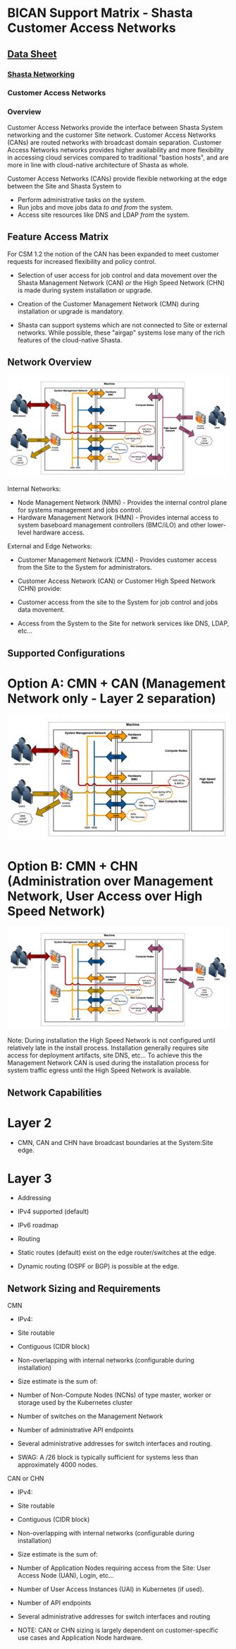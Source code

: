 
# BICAN Support Matrix - Shasta Customer Access Networks

## <u>Data Sheet</u>


### <b><u>Shasta Networking</u></b>


### Customer Access Networks

### Overview


Customer Access Networks provide the interface between Shasta System networking and the customer Site network.  Customer Access Networks (CANs) are routed networks with broadcast domain separation.  Customer Access Networks networks provides higher availability and more flexibility in accessing cloud services compared to traditional "bastion hosts", and are more in line with cloud-native architecture of Shasta as whole.

Customer Access Networks (CANs) provide flexible networking at the edge between the Site and Shasta System to

* Perform administrative tasks _on_ the system.
* Run jobs and move jobs data _to and from_ the system.
* Access site resources like DNS and LDAP _from_ the system.

## Feature Access Matrix


For CSM 1.2 the notion of the CAN has been expanded to meet customer requests for increased flexibility and policy control.


* Selection of user access for job control and data movement over the Shasta Management Network (CAN) _or_ the High Speed Network (CHN) is made during system installation or upgrade.

* Creation of the Customer Management Network (CMN) during installation or upgrade is mandatory.

* Shasta can support systems which are not connected to Site or external networks.  While possible, these "airgap" systems lose many of the rich features of the cloud-native Shasta.

## Network Overview


![](img/tds_can_overview.png)

Internal Networks:

* Node Management Network (NMN) \- Provides the internal control plane for systems management and jobs control.
* Hardware Management Network (HMN) \- Provides internal access to system baseboard management controllers (BMC/iLO) and other lower-level hardware access.

External and Edge Networks:

* Customer Management Network (CMN) \- Provides customer access from the Site to the System for administrators.
* Customer Access Network (CAN) or Customer High Speed Network (CHN) provide:

* Customer access from the site to the System for job control and jobs data movement.
* Access from the System to the Site for network services like DNS, LDAP, etc...

## Supported Configurations


# Option A: CMN + CAN (Management Network only - Layer 2 separation)


![](img/cmn_plus_can.png)

# Option B: CMN + CHN (Administration over Management Network, User Access over High Speed Network)


![](img/cmn_plus_chn.png)

Note: During installation the High Speed Network is not configured until relatively late in the install process.  Installation generally requires site access for deployment artifacts, site DNS, etc... To achieve this the Management Network CAN is used during the installation process for system traffic egress until the High Speed Network is available.

## Network Capabilities


# Layer 2


* CMN, CAN and CHN have broadcast boundaries at the System:Site edge.

# Layer 3


* Addressing

* IPv4 supported (default)
* IPv6 roadmap

* Routing

* Static routes (default) exist on the edge router/switches at the edge.
* Dynamic routing (OSPF or BGP) is possible at the edge.

## Network Sizing and Requirements


CMN

* IPv4:

* Site routable
* Contiguous (CIDR block)
* Non-overlapping with internal networks (configurable during installation)
* Size estimate is the sum of:

* Number of Non-Compute Nodes (NCNs) of type master, worker or storage used by the Kubernetes cluster
* Number of switches on the Management Network
* Number of administrative API endpoints
* Several administrative addresses for switch interfaces and routing.
* SWAG:  A /26 block is typically sufficient for systems less than approximately 4000 nodes.

CAN or CHN

* IPv4:

* Site routable
* Contiguous (CIDR block)
* Non-overlapping with internal networks (configurable during installation)
* Size estimate is the sum of:

* Number of Application Nodes requiring access from the Site:  User Access Node (UAN), Login, etc...
* Number of User Access Instances (UAI) in Kubernetes (if used).
* Number of API endpoints
* Several administrative addresses for switch interfaces and routing
* NOTE:  CAN or CHN sizing is largely dependent on customer-specific use cases and Application Node hardware.